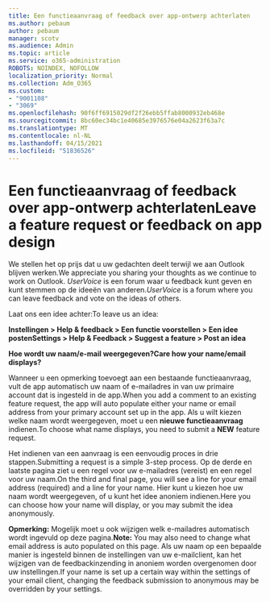 ```yaml
---
title: Een functieaanvraag of feedback over app-ontwerp achterlaten
ms.author: pebaum
author: pebaum
manager: scotv
ms.audience: Admin
ms.topic: article
ms.service: o365-administration
ROBOTS: NOINDEX, NOFOLLOW
localization_priority: Normal
ms.collection: Adm_O365
ms.custom:
- "9001108"
- "3069"
ms.openlocfilehash: 90f6ff6915029df2f26ebb5ffab8000932eb468e
ms.sourcegitcommit: 8bc60ec34bc1e40685e3976576e04a2623f63a7c
ms.translationtype: MT
ms.contentlocale: nl-NL
ms.lasthandoff: 04/15/2021
ms.locfileid: "51836526"
---
```

# <a name="leave-a-feature-request-or-feedback-on-app-design"></a><span data-ttu-id="f8449-102">Een functieaanvraag of feedback over app-ontwerp achterlaten</span><span class="sxs-lookup"><span data-stu-id="f8449-102">Leave a feature request or feedback on app design</span></span>

<span data-ttu-id="f8449-103">We stellen het op prijs dat u uw gedachten deelt terwijl we aan Outlook blijven werken.</span><span class="sxs-lookup"><span data-stu-id="f8449-103">We appreciate you sharing your thoughts as we continue to work on Outlook.</span></span> <span data-ttu-id="f8449-104">*UserVoice* is een forum waar u feedback kunt geven en kunt stemmen op de ideeën van anderen.</span><span class="sxs-lookup"><span data-stu-id="f8449-104">*UserVoice* is a forum where you can leave feedback and vote on the ideas of others.</span></span>  

<span data-ttu-id="f8449-105">Laat ons een idee achter:</span><span class="sxs-lookup"><span data-stu-id="f8449-105">To leave us an idea:</span></span> 

<span data-ttu-id="f8449-106">**Instellingen > Help & feedback > Een functie voorstellen > Een idee posten**</span><span class="sxs-lookup"><span data-stu-id="f8449-106">**Settings > Help & Feedback > Suggest a feature > Post an idea**</span></span> 

<span data-ttu-id="f8449-107">**Hoe wordt uw naam/e-mail weergegeven?**</span><span class="sxs-lookup"><span data-stu-id="f8449-107">**Care how your name/email displays?**</span></span>

<span data-ttu-id="f8449-108">Wanneer u een opmerking toevoegt aan een bestaande functieaanvraag, vult de app automatisch uw naam of e-mailadres in van uw primaire account dat is ingesteld in de app.</span><span class="sxs-lookup"><span data-stu-id="f8449-108">When you add a comment to an existing feature request, the app will auto populate either your name or email address from your primary account set up in the app.</span></span> <span data-ttu-id="f8449-109">Als u wilt kiezen welke naam wordt weergegeven, moet u een **nieuwe functieaanvraag** indienen.</span><span class="sxs-lookup"><span data-stu-id="f8449-109">To choose what name displays, you need to submit a **NEW** feature request.</span></span> 

<span data-ttu-id="f8449-110">Het indienen van een aanvraag is een eenvoudig proces in drie stappen.</span><span class="sxs-lookup"><span data-stu-id="f8449-110">Submitting a request is a simple 3-step process.</span></span> <span data-ttu-id="f8449-111">Op de derde en laatste pagina ziet u een regel voor uw e-mailadres (vereist) en een regel voor uw naam.</span><span class="sxs-lookup"><span data-stu-id="f8449-111">On the third and final page, you will see a line for your email address (required) and a line for your name.</span></span> <span data-ttu-id="f8449-112">Hier kunt u kiezen hoe uw naam wordt weergegeven, of u kunt het idee anoniem indienen.</span><span class="sxs-lookup"><span data-stu-id="f8449-112">Here you can choose how your name will display, or you may submit the idea anonymously.</span></span> 

<span data-ttu-id="f8449-113">**Opmerking:** Mogelijk moet u ook wijzigen welk e-mailadres automatisch wordt ingevuld op deze pagina.</span><span class="sxs-lookup"><span data-stu-id="f8449-113">**Note:** You may also need to change what email address is auto populated on this page.</span></span> <span data-ttu-id="f8449-114">Als uw naam op een bepaalde manier is ingesteld binnen de instellingen van uw e-mailclient, kan het wijzigen van de feedbackinzending in anoniem worden overgenomen door uw instellingen.</span><span class="sxs-lookup"><span data-stu-id="f8449-114">If your name is set up a certain way within the settings of your email client, changing the feedback submission to anonymous may be overridden by your settings.</span></span> 
